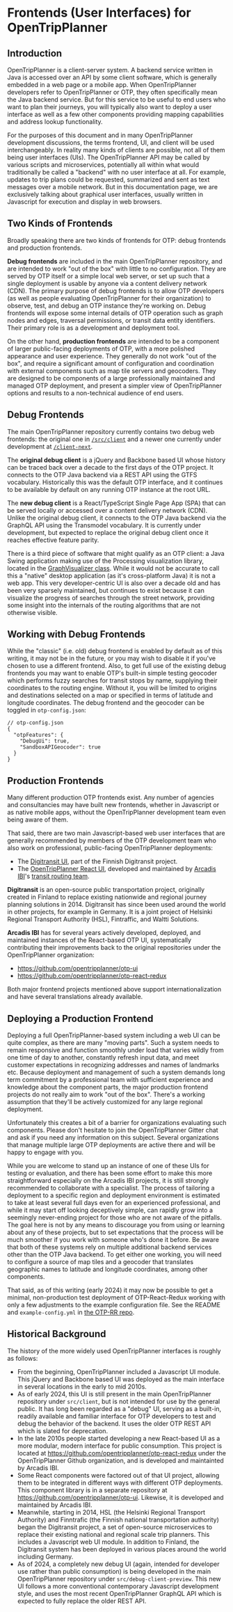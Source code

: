 # Frontends (User Interfaces) for OpenTripPlanner

## Introduction

OpenTripPlanner is a client-server system. A backend service written in Java is accessed over an API by some client software, which is generally embedded in a web page or a mobile app. When OpenTripPlanner developers refer to OpenTripPlanner or OTP, they often specifically mean the Java backend service. But for this service to be useful to end users who want to plan their journeys, you will typically also want to deploy a user interface as well as a few other components providing mapping capabilities and address lookup functionality.

For the purposes of this document and in many OpenTripPlanner development discussions, the terms frontend, UI, and client will be used interchangeably. In reality many kinds of clients are possible, not all of them being user interfaces (UIs). The OpenTripPlanner API may be called by various scripts and microservices, potentially all within what would traditionally be called a "backend" with no user interface at all. For example, updates to trip plans could be requested, summarized and sent as text messages over a mobile network. But in this documentation page, we are exclusively talking about graphical user interfaces, usually written in Javascript for execution and display in web browsers.

## Two Kinds of Frontends

Broadly speaking there are two kinds of frontends for OTP: debug frontends and production frontends. 

**Debug frontends** are included in the main OpenTripPlanner repository, and are intended to work "out of the box" with little to no configuration. They are served by OTP itself or a simple local web server, or set up such that a single deployment is usable by anyone via a content delivery network (CDN). The primary purpose of debug frontends is to allow OTP developers (as well as people evaluating OpenTripPlanner for their organization) to observe, test, and debug an OTP instance they're working on. Debug frontends will expose some internal details of OTP operation such as graph nodes and edges, traversal permissions, or transit data entity identifiers. Their primary role is as a development and deployment tool.

On the other hand, **production frontends** are intended to be a component of larger public-facing deployments of OTP, with a more polished appearance and user experience. They generally do not work "out of the box", and require a significant amount of configuration and coordination with external components such as map tile servers and geocoders. They are designed to be components of a large professionally maintained and managed OTP deployment, and present a simpler view of OpenTripPlanner options and results to a non-technical audience of end users. 

## Debug Frontends

The main OpenTripPlanner repository currently contains two debug web frontends: the original one in [`/src/client`](https://github.com/opentripplanner/OpenTripPlanner/tree/dev-2.x/src/client) and a newer one currently under development at [`/client-next`](https://github.com/opentripplanner/OpenTripPlanner/tree/dev-2.x/client-next).

The **original debug client** is a jQuery and Backbone based UI whose history can be traced back over a decade to the first days of the OTP project. It connects to the OTP Java backend via a REST API using the GTFS vocabulary. Historically this was the default OTP interface, and it continues to be available by default on any running OTP instance at the root URL.

The **new debug client** is a React/TypeScript Single Page App (SPA) that can be served locally or accessed over a content delivery network (CDN). Unlike the original debug client, it connects to the OTP Java backend via the GraphQL API using the Transmodel vocabulary. It is currently under development, but expected to replace the original debug client once it reaches effective feature parity.

There is a third piece of software that might qualify as an OTP client: a Java Swing application making use of the Processing visualization library, located in the [GraphVisualizer class](https://github.com/opentripplanner/OpenTripPlanner/blob/dev-2.x/src/main/java/org/opentripplanner/visualizer/GraphVisualizer.java). While it would not be accurate to call this a "native" desktop application (as it's cross-platform Java) it is not a web app. This very developer-centric UI is also over a decade old and has been very sparsely maintained, but continues to exist because it can visualize the progress of searches through the street network, providing some insight into the internals of the routing algorithms that are not otherwise visible.

## Working with Debug Frontends

While the "classic" (i.e. old) debug frontend is enabled by default as of this writing, it may not be in the future, or you may wish to disable it if you've chosen to use a different frontend. Also, to get full use of the existing debug frontends you may want to enable OTP's built-in simple testing geocoder which performs fuzzy searches for transit stops by name, supplying their coordinates to the routing engine. Without it, you will be limited to origins and destinations selected on a map or specified in terms of latitude and longitude coordinates. The debug frontend and the geocoder can be toggled in `otp-config.json`:

```json5
// otp-config.json
{
  "otpFeatures": {
    "DebugUi": true,
    "SandboxAPIGeocoder": true
  }
}
```

## Production Frontends

Many different production OTP frontends exist. Any number of agencies and consultancies may have built new frontends, whether in Javascript or as native mobile apps, without the OpenTripPlanner development team even being aware of them.

That said, there are two main Javascript-based web user interfaces that are generally recommended by members of the OTP development team who also work on professional, public-facing OpenTripPlanner deployments:
- The [Digitransit UI](https://github.com/HSLdevcom/digitransit-ui), part of the Finnish Digitransit project.
- The [OpenTripPlanner React UI](https://github.com/opentripplanner/otp-react-redux), developed and maintained by [Arcadis IBI](https://www.ibigroup.com)'s [transit routing team](https://www.ibigroup.com/ibi-products/transit-routing/).

**Digitransit** is an open-source public transportation project, originally created in Finland to replace existing nationwide and regional journey planning solutions in 2014. Digitransit has since been used around the world in other projects, for example in Germany. It is a joint project of Helsinki Regional Transport Authority (HSL), Fintraffic, and Waltti Solutions.

**Arcadis IBI** has for several years actively developed, deployed, and maintained instances of the React-based OTP UI, systematically contributing their improvements back to the original repositories under the OpenTripPlanner organization: 
- https://github.com/opentripplanner/otp-ui
- https://github.com/opentripplanner/otp-react-redux

Both major frontend projects mentioned above support internationalization and have several translations already available.

## Deploying a Production Frontend

Deploying a full OpenTripPlanner-based system including a web UI can be quite complex, as there are many "moving parts". Such a system needs to remain responsive and function smoothly under load that varies wildly from one time of day to another, constantly refresh input data, and meet customer expectations in recognizing addresses and names of landmarks etc. Because deployment and management of such a system demands long term commitment by a professional team with sufficient experience and knowledge about the component parts, the major production frontend projects do not really aim to work "out of the box". There's a working assumption that they'll be actively customized for any large regional deployment.

Unfortunately this creates a bit of a barrier for organizations evaluating such components. Please don't hesitate to join the OpenTripPlanner Gitter chat and ask if you need any information on this subject. Several organizations that manage multiple large OTP deployments are active there and will be happy to engage with you.

While you are welcome to stand up an instance of one of these UIs for testing or evaluation, and there has been some effort to make this more straightforward especially on the Arcadis IBI projects, it is still strongly recommended to collaborate with a specialist. The process of tailoring a deployment to a specific region and deployment environment is estimated to take at least several full days even for an experienced professional, and while it may start off looking deceptively simple, can rapidly grow into a seemingly never-ending project for those who are not aware of the pitfalls. The goal here is not by any means to discourage you from using or learning about any of these projects, but to set expectations that the process will be much smoother if you work with someone who's done it before. Be aware that both of these systems rely on multiple additional backend services other than the OTP Java backend. To get either one working, you will need to configure a source of map tiles and a geocoder that translates geographic names to latitude and longitude coordinates, among other components.

That said, as of this writing (early 2024) it may now be possible to get a minimal, non-production test deployment of OTP-React-Redux working with only a few adjustments to the example configuration file. See the README and `example-config.yml` in [the OTP-RR repo](https://github.com/opentripplanner/otp-react-redux).

## Historical Background

The history of the more widely used OpenTripPlanner interfaces is roughly as follows:

- From the beginning, OpenTripPlanner included a Javascript UI module. This jQuery and Backbone based UI was deployed as the main interface in several locations in the early to mid 2010s.
- As of early 2024, this UI is still present in the main OpenTripPlanner repository under `src/client`, but is not intended for use by the general public. It has long been regarded as a "debug" UI, serving as a built-in, readily available and familiar interface for OTP developers to test and debug the behavior of the backend. It uses the older OTP REST API which is slated for deprecation.
- In the late 2010s people started developing a new React-based UI as a more modular, modern interface for public consumption. This project is located at https://github.com/opentripplanner/otp-react-redux under the OpenTripPlanner Github organization, and is developed and maintainted by Arcadis IBI.
- Some React components were factored out of that UI project, allowing them to be integrated in different ways with different OTP deployments. This component library is in a separate repository at https://github.com/opentripplanner/otp-ui. Likewise, it is developed and maintained by Arcadis IBI.
- Meanwhile, starting in 2014, HSL (the Helsinki Regional Transport Authority) and Finntrafic (the Finnish national transportation authority) began the Digitransit project, a set of open-source microservices to replace their existing national and regional scale trip planners. This includes a Javascript web UI module. In addition to Finland, the Digitransit system has been deployed in various places around the world including Germany.
- As of 2024, a completely new debug UI (again, intended for developer use rather than public consumption) is being developed in the main OpenTripPlanner repository under `src/debug-client-preview`. This new UI follows a more conventional contemporary Javascript development style, and uses the most recent OpenTripPlanner GraphQL API which is expected to fully replace the older REST API. 
